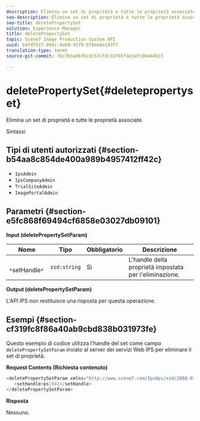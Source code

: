 ```yaml
---
description: Elimina un set di proprietà e tutte le proprietà associate.
seo-description: Elimina un set di proprietà e tutte le proprietà associate.
seo-title: deletePropertySet
solution: Experience Manager
title: deletePropertySet
topic: Scene7 Image Production System API
uuid: b4fdf51f-89ec-4a69-9179-078ee8e1937f
translation-type: tm+mt
source-git-commit: 7bc7b3a86fbcdc57cfdc31745fae3afc06e44b15

---
```



# deletePropertySet{#deletepropertyset}

Elimina un set di proprietà e tutte le proprietà associate.

Sintassi

## Tipi di utenti autorizzati {#section-b54aa8c854de400a989b4957412ff42c}

* `IpsAdmin`
* `IpsCompanyAdmin`
* `TrialSiteAdmin`
* `ImagePortalAdmin`

## Parametri {#section-e5fc868f69494cf6858e03027db09101}

**Input (deletePropertySetParam)**

| Nome | Tipo | Obbligatorio | Descrizione |
|---|---|---|---|
| ` *`setHandle`*` | `xsd:string` | Sì | L&#39;handle della proprietà impostata per l&#39;eliminazione. |

**Output (deletePropertySetParam)**

L&#39;API IPS non restituisce una risposta per questa operazione.

## Esempi {#section-cf319fc8f86a40ab9cbd838b031973fe}

Questo esempio di codice utilizza l&#39;handle del set come campo `deletePropertySetParam` inviato al server dei servizi Web IPS per eliminare il set di proprietà.

**Request Contents (Richiesta contenuto)**

```java
<deletePropertySetParam xmlns="http://www.scene7.com/IpsApi/xsd/2008-01-15">
   <setHandle>ps|941</setHandle>
</deletePropertySetParam>
```

**Risposta**

Nessuno.
